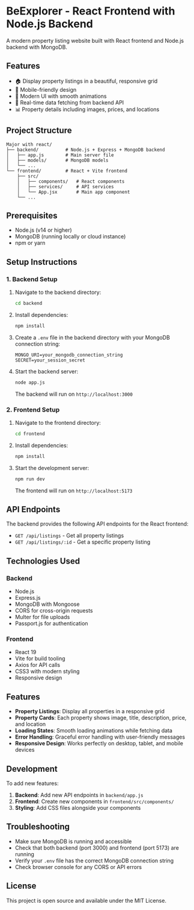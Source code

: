 # BeExplorer - React Frontend with Node.js Backend

A modern property listing website built with React frontend and Node.js backend with MongoDB.

## Features

- 🏠 Display property listings in a beautiful, responsive grid
- 📱 Mobile-friendly design
- 🎨 Modern UI with smooth animations
- 🔄 Real-time data fetching from backend API
- 📊 Property details including images, prices, and locations

## Project Structure

```
Major with react/
├── backend/          # Node.js + Express + MongoDB backend
│   ├── app.js        # Main server file
│   ├── models/       # MongoDB models
│   └── ...
└── frontend/         # React + Vite frontend
    ├── src/
    │   ├── components/   # React components
    │   ├── services/     # API services
    │   └── App.jsx       # Main app component
    └── ...
```

## Prerequisites

- Node.js (v14 or higher)
- MongoDB (running locally or cloud instance)
- npm or yarn

## Setup Instructions

### 1. Backend Setup

1. Navigate to the backend directory:
   ```bash
   cd backend
   ```

2. Install dependencies:
   ```bash
   npm install
   ```

3. Create a `.env` file in the backend directory with your MongoDB connection string:
   ```
   MONGO_URI=your_mongodb_connection_string
   SECRET=your_session_secret
   ```

4. Start the backend server:
   ```bash
   node app.js
   ```

   The backend will run on `http://localhost:3000`

### 2. Frontend Setup

1. Navigate to the frontend directory:
   ```bash
   cd frontend
   ```

2. Install dependencies:
   ```bash
   npm install
   ```

3. Start the development server:
   ```bash
   npm run dev
   ```

   The frontend will run on `http://localhost:5173`

## API Endpoints

The backend provides the following API endpoints for the React frontend:

- `GET /api/listings` - Get all property listings
- `GET /api/listings/:id` - Get a specific property listing

## Technologies Used

### Backend
- Node.js
- Express.js
- MongoDB with Mongoose
- CORS for cross-origin requests
- Multer for file uploads
- Passport.js for authentication

### Frontend
- React 19
- Vite for build tooling
- Axios for API calls
- CSS3 with modern styling
- Responsive design

## Features

- **Property Listings**: Display all properties in a responsive grid
- **Property Cards**: Each property shows image, title, description, price, and location
- **Loading States**: Smooth loading animations while fetching data
- **Error Handling**: Graceful error handling with user-friendly messages
- **Responsive Design**: Works perfectly on desktop, tablet, and mobile devices

## Development

To add new features:

1. **Backend**: Add new API endpoints in `backend/app.js`
2. **Frontend**: Create new components in `frontend/src/components/`
3. **Styling**: Add CSS files alongside your components

## Troubleshooting

- Make sure MongoDB is running and accessible
- Check that both backend (port 3000) and frontend (port 5173) are running
- Verify your `.env` file has the correct MongoDB connection string
- Check browser console for any CORS or API errors

## License

This project is open source and available under the MIT License. 
